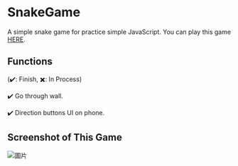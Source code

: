 # SnakeGame
A simple snake game for practice simple JavaScript.
You can play this game [HERE](https://wongwong1209.github.io/SnakeGame/).

## Functions
(✔️: Finish, ✖️: In Process)

✔️ Go through wall.

✔️ Direction buttons UI on phone.

## Screenshot of This Game
![圖片](https://github.com/user-attachments/assets/7ff307f4-5b7c-438b-9081-a0c09d570065)
